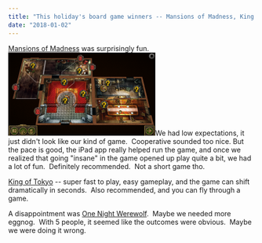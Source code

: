 ```yaml
---
title: "This holiday's board game winners -- Mansions of Madness, King of Tokyo"
date: "2018-01-02"
---
```


[Mansions of Madness](https://www.amazon.com/Mansions-Madness-Board-Game-2nd/dp/B01J4NB6CO) was surprisingly fun.  [![](images/unnamed-300x169.png)](http://theludwigs.com/2018/01/this-holidays-board-game-winners-mansions-of-madness-king-of-tokyo/unnamed/)We had low expectations, it just didn't look like our kind of game.  Cooperative sounded too nice. But the pace is good, the iPad app really helped run the game, and once we realized that going "insane" in the game opened up play quite a bit, we had a lot of fun.  Definitely recommended.  Not a short game tho.

[King of Tokyo](https://www.amazon.com/King-Tokyo-New-Board-Game/dp/B01F46RPS4) -- super fast to play, easy gameplay, and the game can shift dramatically in seconds.  Also recommended, and you can fly through a game.

A disappointment was [One Night Werewolf](https://www.amazon.com/Bezier-Games-ONUWBEZ-Ultimate-Werewolf/dp/B00HS7GG5G).  Maybe we needed more eggnog.  With 5 people, it seemed like the outcomes were obvious.  Maybe we were doing it wrong.
